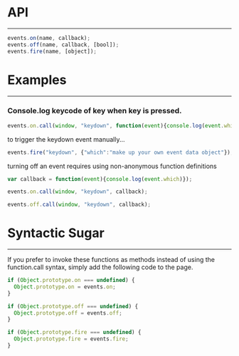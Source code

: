 # API
***
```javascript
events.on(name, callback);
events.off(name, callback, [bool]);
events.fire(name, [object]);
```
# Examples
***
### Console.log keycode of key when key is pressed.

```javascript
events.on.call(window, "keydown", function(event){console.log(event.which)});
```
to trigger the keydown event manually...
```javascript
events.fire("keydown", {"which":"make up your own event data object"});
```
turning off an event requires using non-anonymous function definitions
```javascript
var callback = function(event){console.log(event.which)});

events.on.call(window, "keydown", callback);

events.off.call(window, "keydown", callback);
```
# Syntactic Sugar
***
If you prefer to invoke these functions as methods instead of using the function.call syntax, simply add the following code to the page.
```javascript
if (Object.prototype.on === undefined) {
  Object.prototype.on = events.on;
}

if (Object.prototype.off === undefined) {
  Object.prototype.off = events.off;
}

if (Object.prototype.fire === undefined) {
  Object.prototype.fire = events.fire;
}
```
